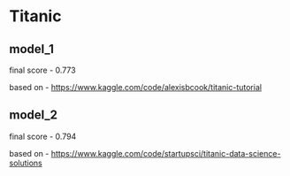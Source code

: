 # Titanic

## model_1
final score - 0.773

based on - https://www.kaggle.com/code/alexisbcook/titanic-tutorial

## model_2
final score - 0.794

based on - https://www.kaggle.com/code/startupsci/titanic-data-science-solutions
